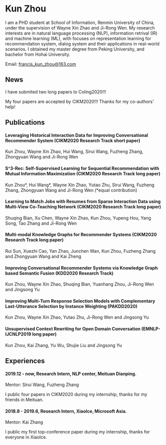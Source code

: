 # Kun Zhou

I am a PHD student at School of Information, Renmin University of China, under the supervision of Wayne Xin Zhao and Ji-Rong Wen.
My research interests are in natural language processing (NLP), information retrival (IR) and machine learning (ML), with focuses on representation learning for recommendation system, dialog system and their applications in real-world scenarios.
I obtained my master degree from Peking University, and bachelor from Hohai University.

Email: francis_kun_zhou@163.com

## News
I have submited two long papers to Coling2020!!!

My four papers are accepted by CIKM2020!!! Thanks for my co-authors' help!

## Publications

#### Leveraging Historical Interaction Data for Improving Conversational Recommender System (CIKM2020 Research Track short paper)
Kun Zhou, Wayne Xin Zhao, Hui Wang, Sirui Wang, Fuzheng Zhang, Zhongyuan Wang and Ji-Rong Wen

#### S^3-Rec: Self-Supervised Learning for Sequential Recommendation with Mutual Information Maximization (CIKM2020 Research Track long paper)
Kun Zhou\*, Hui Wang\*, Wayne Xin Zhao, Yutao Zhu, Sirui Wang, Fuzheng Zhang, Zhongyuan Wang and Ji-Rong Wen (\*equal contribution)

#### Learning to Match Jobs with Resumes from Sparse Interaction Data using Multi-View Co-Teaching Network (CIKM2020 Research Track long paper)
Shuqing Bian, Xu Chen, Wayne Xin Zhao, Kun Zhou, Yupeng Hou, Yang Song, Tao Zhang and Ji-Rong Wen

#### Multi-modal Knowledge Graphs for Recommender Systems (CIKM2020 Research Track long paper)
Rui Sun, Xuezhi Cao, Yan Zhao, Junchen Wan, Kun Zhou, Fuzheng Zhang and Zhongyuan Wang and Kai Zheng

#### Improving Conversational Recommender Systems via Knowledge Graph based Semantic Fusion (KDD2020 Research Track)
Kun Zhou, Wayne Xin Zhao, Shuqing Bian, Yuanhang Zhou, Ji-Rong Wen and Jingsong Yu

#### Improving Multi-Turn Response Selection Models with Complementary Last-Utterance Selection by Instance Weighting (PAKDD2020)
Kun Zhou, Wayne Xin Zhao, Yutao Zhu, Ji-Rong Wen and Jingsong Yu

#### Unsupervised Context Rewriting for Open Domain Conversation (EMNLP-IJCNLP2019 long paper)
Kun Zhou, Kai Zhang, Yu Wu, Shujie Liu and Jingsong Yu

## Experiences
#### 2019.12 - now, Research Intern, NLP center, Meituan Dianping.

Mentor: Sirui Wang, Fuzheng Zhang

I public four papers in CIKM2020 during my internship, thanks for my friends in Meituan.

#### 2018.8 - 2019.6, Research Intern, XiaoIce, Microsoft Asia.

Mentor: Kai Zhang 

I public my first top-conference paper during my internship, thanks for everyone in XiaoIce.
